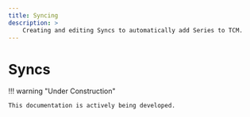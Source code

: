 ```yaml
---
title: Syncing
description: >
    Creating and editing Syncs to automatically add Series to TCM.
---
```


# Syncs

!!! warning "Under Construction"

    This documentation is actively being developed.
